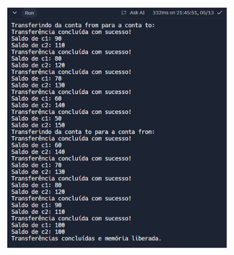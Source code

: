 ![Texto Alternativo](https://github.com/Neto-Sciamarelli/SO/blob/main/Projeto2/Captura%20de%20tela%202024-05-13%20214603.png)

